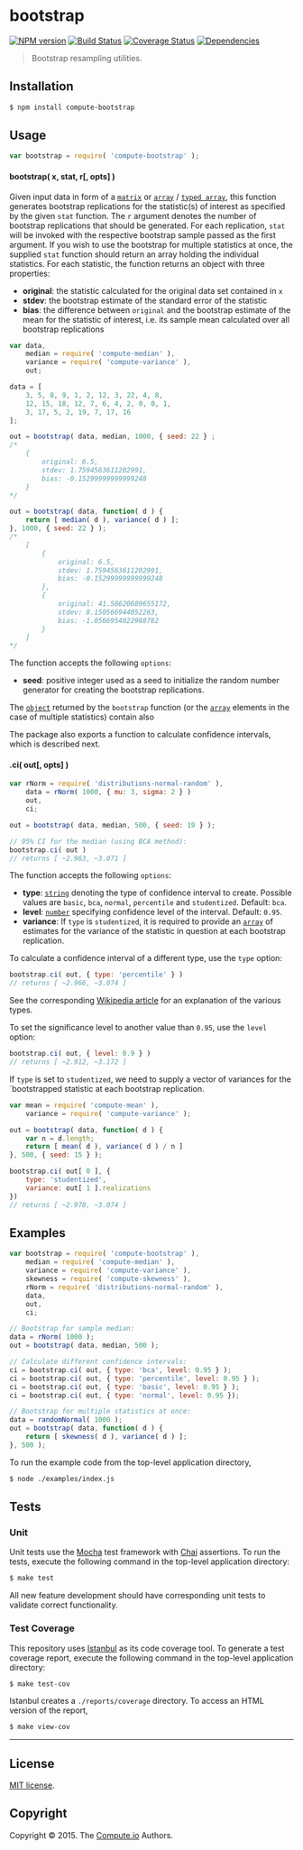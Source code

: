 bootstrap
===
[![NPM version][npm-image]][npm-url] [![Build Status][travis-image]][travis-url] [![Coverage Status][codecov-image]][codecov-url] [![Dependencies][dependencies-image]][dependencies-url]

> Bootstrap resampling utilities.


## Installation

``` bash
$ npm install compute-bootstrap
```


## Usage

``` javascript
var bootstrap = require( 'compute-bootstrap' );
```

#### bootstrap( x, stat, r[, opts] )

Given input data in form of a [`matrix`](https://github.com/dstructs/matrix) or [`array`](https://developer.mozilla.org/en-US/docs/Web/JavaScript/Reference/Global_Objects/Array) / [`typed array`](https://developer.mozilla.org/en-US/docs/Web/JavaScript/Typed_arrays), this function generates bootstrap replications for the statistic(s) of interest as specified by the given `stat` function. The `r` argument denotes the number of bootstrap replications that should be generated. For each replication, `stat` will be invoked with the respective bootstrap sample passed as the first argument. If you wish to use the bootstrap for multiple statistics at once, the supplied `stat` function should return an array holding the individual statistics. For each statistic, the function returns an object with three properties:
* 	__original__: the statistic calculated for the original data set contained in `x`
* 	__stdev__: the bootstrap estimate of the standard error of the statistic
*	__bias__: the difference between `original` and the bootstrap estimate of the mean for the statistic of interest, i.e. its sample mean calculated over all bootstrap replications

``` javascript
var data,
	median = require( 'compute-median' ),
	variance = require( 'compute-variance' ),
	out;

data = [
	3, 5, 8, 9, 1, 2, 12, 3, 22, 4, 8,
	12, 15, 18, 12, 7, 6, 4, 2, 0, 0, 1,
	3, 17, 5, 2, 19, 7, 17, 16
];

out = bootstrap( data, median, 1000, { seed: 22 } ;
/*
	{
		original: 6.5,
		stdev: 1.7594563611202991,
		bias: -0.15299999999999248
	}
*/

out = bootstrap( data, function( d ) {
	return [ median( d ), variance( d ) ];
}, 1000, { seed: 22 } );
/*
	[
		{
			original: 6.5,
			stdev: 1.7594563611202991,
			bias: -0.15299999999999248
		},
		{
			original: 41.58620689655172,
			stdev: 8.150566944052263,
			bias: -1.0566954022988782
		}
	]
*/
```

The function accepts the following `options`:

*	__seed__: positive integer used as a seed to initialize the random number generator for creating the bootstrap replications.

The [`object`](https://developer.mozilla.org/en-US/docs/Web/JavaScript/Reference/Global_Objects/Object) returned by the `bootstrap` function (or the [`array`](https://developer.mozilla.org/en-US/docs/Web/JavaScript/Reference/Global_Objects/Array) elements in the case of multiple statistics) contain also


The package also exports a function to calculate confidence intervals, which is described next.

#### .ci( out[, opts] )

``` javascript
var rNorm = require( 'distributions-normal-random' ),
	data = rNorm( 1000, { mu: 3, sigma: 2 } )
	out,
	ci;

out = bootstrap( data, median, 500, { seed: 19 } );

// 95% CI for the median (using BCA method):
bootstrap.ci( out )
// returns [ ~2.963, ~3.071 ]
```

The function accepts the following `options`:

*	__type__: [`string`](https://developer.mozilla.org/en-US/docs/Web/JavaScript/Reference/Global_Objects/String) denoting the type of confidence interval to create. Possible values are `basic`, `bca`, `normal`, `percentile` and `studentized`. Default: `bca`.
*	__level__: [`number`](https://developer.mozilla.org/en-US/docs/Web/JavaScript/Reference/Global_Objects/Number) specifying confidence level of the interval. Default: `0.95`.
*	__variance__: If `type` is `studentized`, it is required to provide an [`array`](https://developer.mozilla.org/en-US/docs/Web/JavaScript/Reference/Global_Objects/Array) of estimates for the variance of the statistic in question at each bootstrap replication.

To calculate a confidence interval of a different type, use the `type` option:

``` javascript
bootstrap.ci( out, { type: 'percentile' } )
// returns [ ~2.966, ~3.074 ]
```
See the corresponding [Wikipedia article](https://en.wikipedia.org/wiki/Bootstrapping_%28statistics%29#Methods_for_bootstrap_confidence_intervals) for an explanation of the various types.

To set the significance level to another value than `0.95`, use the `level` option:

``` javascript
bootstrap.ci( out, { level: 0.9 } )
// returns [ ~2.912, ~3.172 ]
```

If `type` is set to `studentized`, we need to supply a vector of variances for the `bootstrapped statistic at each bootstrap replication.

``` javascript
var mean = require( 'compute-mean' ),
	variance = require( 'compute-variance' );

out = bootstrap( data, function( d ) {
	var n = d.length;
	return [ mean( d ), variance( d ) / n ]
}, 500, { seed: 15 } );

bootstrap.ci( out[ 0 ], {
	type: 'studentized',
	variance: out[ 1 ].realizations
})
// returns [ ~2.978, ~3.074 ]
```

## Examples

``` javascript
var bootstrap = require( 'compute-bootstrap' ),
	median = require( 'compute-median' ),
	variance = require( 'compute-variance' ),
	skewness = require( 'compute-skewness' ),
	rNorm = require( 'distributions-normal-random' ),
	data,
	out,
	ci;

// Bootstrap for sample median:
data = rNorm( 1000 );
out = bootstrap( data, median, 500 );

// Calculate different confidence intervals:
ci = bootstrap.ci( out, { type: 'bca', level: 0.95 } );
ci = bootstrap.ci( out, { type: 'percentile', level: 0.95 } );
ci = bootstrap.ci( out, { type: 'basic', level: 0.95 } );
ci = bootstrap.ci( out, { type: 'normal', level: 0.95 });

// Bootstrap for multiple statistics at once:
data = randomNormal( 1000 );
out = bootstrap( data, function( d ) {
	return [ skewness( d ), variance( d ) ];
}, 500 );
```

To run the example code from the top-level application directory,

``` bash
$ node ./examples/index.js
```


## Tests

### Unit

Unit tests use the [Mocha][mocha] test framework with [Chai][chai] assertions. To run the tests, execute the following command in the top-level application directory:

``` bash
$ make test
```

All new feature development should have corresponding unit tests to validate correct functionality.


### Test Coverage

This repository uses [Istanbul][istanbul] as its code coverage tool. To generate a test coverage report, execute the following command in the top-level application directory:

``` bash
$ make test-cov
```

Istanbul creates a `./reports/coverage` directory. To access an HTML version of the report,

``` bash
$ make view-cov
```


---
## License

[MIT license](http://opensource.org/licenses/MIT).


## Copyright

Copyright &copy; 2015. The [Compute.io](https://github.com/compute-io) Authors.


[npm-image]: http://img.shields.io/npm/v/compute-bootstrap.svg
[npm-url]: https://npmjs.org/package/compute-bootstrap

[travis-image]: http://img.shields.io/travis/compute-io/bootstrap/master.svg
[travis-url]: https://travis-ci.org/compute-io/bootstrap

[codecov-image]: https://img.shields.io/codecov/c/github/compute-io/bootstrap/master.svg
[codecov-url]: https://codecov.io/github/compute-io/bootstrap?branch=master

[dependencies-image]: http://img.shields.io/david/compute-io/bootstrap.svg
[dependencies-url]: https://david-dm.org/compute-io/bootstrap

[dev-dependencies-image]: http://img.shields.io/david/dev/compute-io/bootstrap.svg
[dev-dependencies-url]: https://david-dm.org/dev/compute-io/bootstrap

[github-issues-image]: http://img.shields.io/github/issues/compute-io/bootstrap.svg
[github-issues-url]: https://github.com/compute-io/bootstrap/issues

[mocha]: http://mochajs.org/
[chai]: http://chaijs.com
[istanbul]: https://github.com/gotwarlost/istanbul
